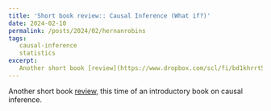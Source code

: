 ```yaml
---
title: 'Short book review:: Causal Inference (What if?)'
date: 2024-02-10
permalink: /posts/2024/02/hernanrobins
tags:
   causal-inference
   statistics
excerpt:
   Another short book [review](https://www.dropbox.com/scl/fi/bd1khrrt5ppph7a3bfn4v/Book_review__Hernan_and_Robins.pdf?rlkey=myiaaibh7nvww0dzi0excyinw&dl=0).
---
```

  Another short book [review](https://www.dropbox.com/scl/fi/bd1khrrt5ppph7a3bfn4v/Book_review__Hernan_and_Robins.pdf?rlkey=myiaaibh7nvww0dzi0excyinw&dl=0), this time of an introductory book on causal inference.
